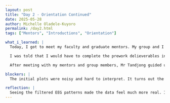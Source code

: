 ```yaml
---
layout: post
title: "Day 2 - Orientation Continued"
date: 2025-05-28
author: Michelle Oladele-Kuyoro
permalink: /day2.html
tags: ["Mentors", "Introductions", "Orientation"]

what_i_learned: |
  Today, I got to meet my faculty and graduate mentors. My group and I were separated into breakout rooms and met with our faculty mentor to be debriefed.

  I was told that I would have to complete the prework delieverables in the next two weeks in order to be able to understand what we would be doing over the next 8 weeks. My graduate mentor, Pelumi Abiodun, told me that I would have to study about deep learning and computer vision from Kaggle. 

  After meeting with my mentors and group members, Mr Tandjong guided us to continue making our website and taught us how to make blog posts and editing the remainder of our website.

blockers: |
  The initial plots were noisy and hard to interpret. It turns out the electrodes weren’t making consistent contact. After adjusting electrode placements and grounding, the signals improved. I still need a more robust pipeline for removing motion artifacts and environmental noise.

reflection: |
  Seeing the filtered EEG patterns made the data feel much more real. I’m starting to see how crucial clean inputs are before even thinking about classification. Tomorrow, I’ll start prototyping a live attention monitor using thresholding on alpha power levels.
---
```

